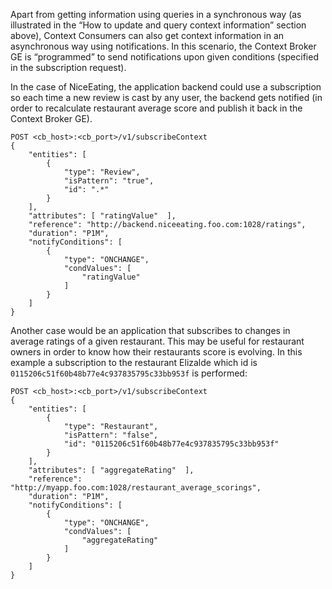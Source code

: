 Apart from getting information using queries in a synchronous way (as
illustrated in the “How to update and query context information” section
above), Context Consumers can also get context information in an
asynchronous way using notifications. In this scenario, the Context
Broker GE is “programmed” to send notifications upon given conditions
(specified in the subscription request).

In the case of NiceEating, the application backend could use a
subscription so each time a new review is cast by any user, the backend
gets notified (in order to recalculate restaurant average score and
publish it back in the Context Broker GE).

    POST <cb_host>:<cb_port>/v1/subscribeContext
    {
        "entities": [
            {
                "type": "Review",
                "isPattern": "true",
                "id": ".*"
            }
        ],
        "attributes": [ "ratingValue"  ],
        "reference": "http://backend.niceeating.foo.com:1028/ratings",
        "duration": "P1M",
        "notifyConditions": [
            {
                "type": "ONCHANGE",
                "condValues": [
                    "ratingValue"
                ]
            }
        ]
    }

Another case would be an application that subscribes to changes in
average ratings of a given restaurant. This may be useful for restaurant
owners in order to know how their restaurants score is evolving. In this example a subscription to the restaurant Elizalde which id is `0115206c51f60b48b77e4c937835795c33bb953f` is performed:
  
    POST <cb_host>:<cb_port>/v1/subscribeContext
    {
        "entities": [
            {
                "type": "Restaurant",
                "isPattern": "false",
                "id": "0115206c51f60b48b77e4c937835795c33bb953f"
            }
        ],
        "attributes": [ "aggregateRating"  ],
        "reference": "http://myapp.foo.com:1028/restaurant_average_scorings",
        "duration": "P1M",
        "notifyConditions": [
            {
                "type": "ONCHANGE",
                "condValues": [
                    "aggregateRating"
                ]
            }
        ]
    }

 
